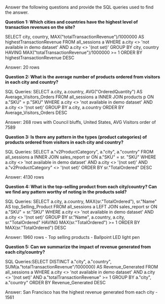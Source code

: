 Answer the following questions and provide the SQL queries used to find the answer.

    
**Question 1: Which cities and countries have the highest level of transaction revenues on the site?**


SELECT city, country, MAX("totalTransactionRevenue")/1000000 AS highestTransactionRevenue
FROM all_sessions a
WHERE a.city <> 'not available in demo dataset' AND a.city <> '(not set)'
GROUP BY city, country
HAVING MAX("totalTransactionRevenue")/1000000 >= 1
ORDER BY highestTransactionRevenue DESC

Answer: 20 rows 




**Question 2: What is the average number of products ordered from visitors in each city and country?**


SQL Queries: SELECT a.city, a.country, AVG("OrderedQuantity") AS Average_Visitors_Orders
FROM all_sessions a
INNER JOIN products p ON a."SKU" = p."SKU"
WHERE a.city <> 'not available in demo dataset' AND a.city <> '(not set)'
GROUP BY a.city, a.country
ORDER BY Average_Visitors_Orders DESC



Answer: 268 rows with Council bluffs, United States, AVG Visitors order of 7589





**Question 3: Is there any pattern in the types (product categories) of products ordered from visitors in each city and country?**


SQL Queries: SELECT a."v2ProductCategory", a."city", a."country"
FROM all_sessions a
INNER JOIN sales_report sr ON a."SKU" = sr. "SKU"
WHERE a.city <> 'not available in demo dataset' AND a.city <> '(not set)' AND a."v2ProductCategory" <> '(not set)'
ORDER BY sr."TotalOrdered" DESC



Answer: 4130 rows





**Question 4: What is the top-selling product from each city/country? Can we find any pattern worthy of noting in the products sold?**


SQL Queries: SELECT a.city, a.country, MAX(sr."TotalOrdered"), sr."Name" AS top_Selling_Product
FROM all_sessions a
LEFT JOIN sales_report sr ON a."SKU" = sr."SKU"
WHERE a.city <> 'not available in demo dataset' AND a.city <> '(not set)'
GROUP BY sr."Name", a.country, a.city, sr."TotalOrdered"
HAVING MAX(sr."TotalOrdered") >= 1
ORDER BY MAX(sr."TotalOrdered") DESC



Answer: 1960 rows - Top selling products - Ballpoint LED light pen 





**Question 5: Can we summarize the impact of revenue generated from each city/country?**

SQL Queries:SELECT DISTINCT a."city", a."country", SUM(a."totalTransactionRevenue"/1000000) AS Revenue_Generated
FROM all_sessions a
WHERE a.city <> 'not available in demo dataset' AND a.city <> '(not set)' 
AND a."totalTransactionRevenue" >= 1
GROUP BY a."city", a."country"
ORDER BY Revenue_Generated DESC


Answer: San Francisco has the highest revenue generated from each city - 1561







